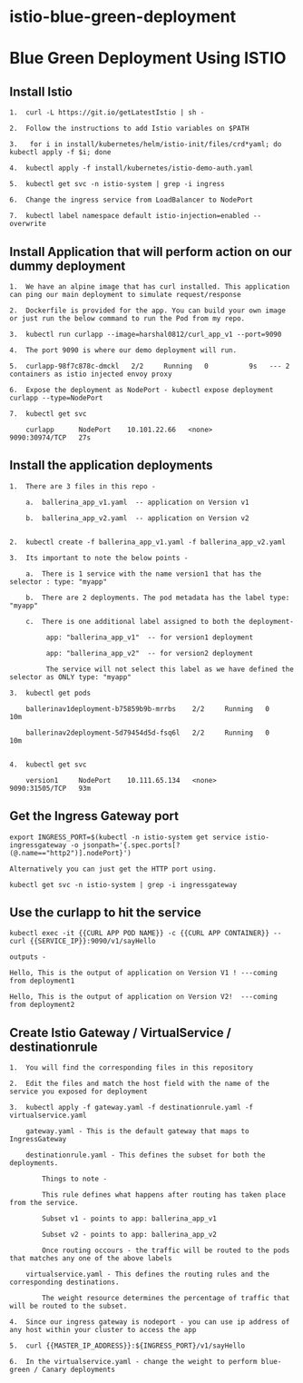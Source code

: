 # istio-blue-green-deployment

# Blue Green Deployment Using ISTIO

##  Install Istio

    1.  curl -L https://git.io/getLatestIstio | sh -
    
    2.  Follow the instructions to add Istio variables on $PATH
    
    3.   for i in install/kubernetes/helm/istio-init/files/crd*yaml; do kubectl apply -f $i; done

    4.  kubectl apply -f install/kubernetes/istio-demo-auth.yaml
    
    5.  kubectl get svc -n istio-system | grep -i ingress
    
    6.  Change the ingress service from LoadBalancer to NodePort 
    
    7.  kubectl label namespace default istio-injection=enabled --overwrite

    
##  Install Application that will perform action on our dummy deployment

    1.  We have an alpine image that has curl installed. This application can ping our main deployment to simulate request/response
    
    2.  Dockerfile is provided for the app. You can build your own image or just run the below command to run the Pod from my repo. 
    
    3.  kubectl run curlapp --image=harshal0812/curl_app_v1 --port=9090 
    
    4.  The port 9090 is where our demo deployment will run. 
    
    5.  curlapp-98f7c878c-dmckl   2/2     Running   0          9s   --- 2 containers as istio injected envoy proxy
    
    6.  Expose the deployment as NodePort - kubectl expose deployment curlapp --type=NodePort
    
    7.  kubectl get svc
        
        curlapp      NodePort    10.101.22.66   <none>        9090:30974/TCP   27s


##  Install the application deployments 

    1.  There are 3 files in this repo -
    
        a.  ballerina_app_v1.yaml  -- application on Version v1
        
        b.  ballerina_app_v2.yaml  -- application on Version v2 
        
        
    2.  kubectl create -f ballerina_app_v1.yaml -f ballerina_app_v2.yaml
    
    3.  Its important to note the below points - 
    
        a.  There is 1 service with the name version1 that has the selector : type: "myapp"
        
        b.  There are 2 deployments. The pod metadata has the label type: "myapp"
        
        c.  There is one additional label assigned to both the deployment-
             
             app: "ballerina_app_v1"  -- for version1 deployment
             
             app: "ballerina_app_v2"  -- for version2 deployment
             
             The service will not select this label as we have defined the selector as ONLY type: "myapp"
    
    3.  kubectl get pods
        
        ballerinav1deployment-b75859b9b-mrrbs    2/2     Running   0          10m
        
        ballerinav2deployment-5d79454d5d-fsq6l   2/2     Running   0          10m
        
        
    4.  kubectl get svc 
    
        version1     NodePort    10.111.65.134   <none>        9090:31505/TCP   93m

##  Get the Ingress Gateway port 

    export INGRESS_PORT=$(kubectl -n istio-system get service istio-ingressgateway -o jsonpath='{.spec.ports[?(@.name=="http2")].nodePort}')
    
    Alternatively you can just get the HTTP port using. 
    
    kubectl get svc -n istio-system | grep -i ingressgateway
    
##  Use the curlapp to hit the service 

    kubectl exec -it {{CURL APP POD NAME}} -c {{CURL APP CONTAINER}} -- curl {{SERVICE_IP}}:9090/v1/sayHello
    
    outputs - 
    
    Hello, This is the output of application on Version V1 ! ---coming from deployment1

    Hello, This is the output of application on Version V2!  ---coming from deployment2 


##  Create Istio Gateway / VirtualService / destinationrule

    1.  You will find the corresponding files in this repository
    
    2.  Edit the files and match the host field with the name of the service you exposed for deployment
    
    3.  kubectl apply -f gateway.yaml -f destinationrule.yaml -f virtualservice.yaml 
    
        gateway.yaml - This is the default gateway that maps to IngressGateway
        
        destinationrule.yaml - This defines the subset for both the deployments. 
            
            Things to note -
            
            This rule defines what happens after routing has taken place from the service. 
            
            Subset v1 - points to app: ballerina_app_v1
            
            Subset v2 - points to app: ballerina_app_v2 
            
            Once routing occours - the traffic will be routed to the pods that matches any one of the above labels 
            
        virtualservice.yaml - This defines the routing rules and the corresponding destinations. 
            
            The weight resource determines the percentage of traffic that will be routed to the subset. 
    
    4.  Since our ingress gateway is nodeport - you can use ip address of any host within your cluster to access the app
    
    5.  curl {{MASTER_IP_ADDRESS}}:${INGRESS_PORT}/v1/sayHello 
    
    6.  In the virtualservice.yaml - change the weight to perform blue-green / Canary deployments 
   


    
    
    
    
    
    
